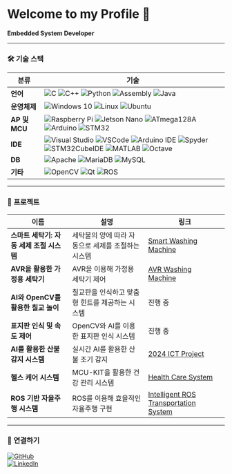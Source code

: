 # Welcome to my Profile 👋

**Embedded System Developer**

---

### 🛠️ **기술 스택**

| **분류**       | **기술**                                                                 |
|-----------------|-------------------------------------------------------------------------|
| **언어**       | ![C](https://img.shields.io/badge/-C-blue) ![C++](https://img.shields.io/badge/-C++-blue) ![Python](https://img.shields.io/badge/-Python-yellow) ![Assembly](https://img.shields.io/badge/-Assembly-lightgrey) ![Java](https://img.shields.io/badge/-Java-orange) |
| **운영체제**   | ![Windows 10](https://img.shields.io/badge/-Windows_10-blue) ![Linux](https://img.shields.io/badge/-Linux-orange) ![Ubuntu](https://img.shields.io/badge/-Ubuntu-red) |
| **AP 및 MCU**  | ![Raspberry Pi](https://img.shields.io/badge/-Raspberry_Pi-green) ![Jetson Nano](https://img.shields.io/badge/-Jetson_Nano-green) ![ATmega128A](https://img.shields.io/badge/-ATmega128A-green) ![Arduino](https://img.shields.io/badge/-Arduino-blue) ![STM32](https://img.shields.io/badge/-STM32-blue) |
| **IDE**        | ![Visual Studio](https://img.shields.io/badge/-Visual_Studio-purple) ![VSCode](https://img.shields.io/badge/-VSCode-blue) ![Arduino IDE](https://img.shields.io/badge/-Arduino_IDE-green) ![Spyder](https://img.shields.io/badge/-Spyder-red) ![STM32CubeIDE](https://img.shields.io/badge/-CubeIDE-blue) ![MATLAB](https://img.shields.io/badge/-MATLAB-orange) ![Octave](https://img.shields.io/badge/-Octave-lightblue) |
| **DB**         | ![Apache](https://img.shields.io/badge/-Apache-red) ![MariaDB](https://img.shields.io/badge/-MariaDB-blue) ![MySQL](https://img.shields.io/badge/-MySQL-blue) |
| **기타**       | ![OpenCV](https://img.shields.io/badge/-OpenCV-lightblue) ![Qt](https://img.shields.io/badge/-Qt-green) ![ROS](https://img.shields.io/badge/-ROS-black) |

---

### 📂 **프로젝트**

| 이름 | 설명 | 링크 |
|------|------|------|
| **스마트 세탁기: 자동 세제 조절 시스템** | 세탁물의 양에 따라 자동으로 세제를 조절하는 시스템 | [Smart Washing Machine](https://github.com/Kwonsiwoo2/Smart_WashingMachine) |
| **AVR을 활용한 가정용 세탁기** | AVR을 이용해 가정용 세탁기 제어 | [AVR Washing Machine](https://github.com/Kwonsiwoo2/AVR_WashingMachine) |
| **AI와 OpenCV를 활용한 칠교 놀이** | 칠교판을 인식하고 맞춤형 힌트를 제공하는 시스템 | 진행 중 |
| **표지판 인식 및 속도 제어** | OpenCV와 AI를 이용한 표지판 인식 시스템 | 진행 중 |
| **AI를 활용한 산불 감지 시스템** | 실시간 AI를 활용한 산불 조기 감지 | [2024 ICT Project](https://github.com/Kwonsiwoo2/2024_ICT_Project) |
| **헬스 케어 시스템** | MCU-KIT을 활용한 건강 관리 시스템 | [Health Care System](https://github.com/Kwonsiwoo2/HealthCareSystem) |
| **ROS 기반 자율주행 시스템** | ROS를 이용해 효율적인 자율주행 구현 | [Intelligent ROS Transportation System](https://github.com/Kwonsiwoo2/Intelligent_ROS_Transportation_System) |

---

### 🔗 **연결하기**

[![GitHub](https://img.shields.io/badge/GitHub-Profile-blue?logo=github)](https://github.com/Kwonsiwoo2)  
[![LinkedIn](https://img.shields.io/badge/LinkedIn-Profile-blue?logo=linkedin)](https://www.linkedin.com/in/%EC%8B%9C%EC%9A%B0-%EA%B6%8C-064765341/)
